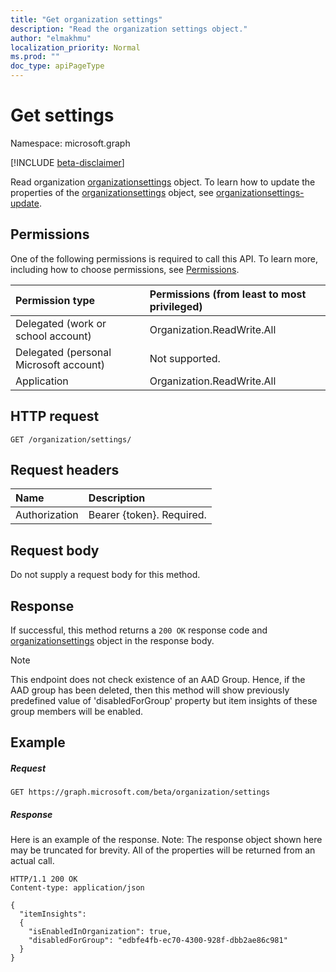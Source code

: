 ```yaml
---
title: "Get organization settings"
description: "Read the organization settings object."
author: "elmakhmu"
localization_priority: Normal
ms.prod: ""
doc_type: apiPageType
---
```


# Get settings

Namespace: microsoft.graph

[!INCLUDE [beta-disclaimer](../../includes/beta-disclaimer.md)]

Read organization [organizationsettings](../resources/organizationsettings.md) object.
To learn how to update the properties of the [organizationsettings](../resources/organizationsettings.md) object, see [organizationsettings-update](organizationsettings-update.md).

## Permissions

One of the following permissions is required to call this API. To learn more, including how to choose permissions, see [Permissions](/graph/permissions-reference).

|Permission type      | Permissions (from least to most privileged)              |
|:--------------------|:---------------------------------------------------------|
|Delegated (work or school account) | Organization.ReadWrite.All |
|Delegated (personal Microsoft account) | Not supported.    |
|Application | Organization.ReadWrite.All |

## HTTP request

```http
GET /organization/settings/
```
## Request headers

| Name       | Description|
|:-----------|:----------|
| Authorization  | Bearer {token}. Required. |

## Request body

Do not supply a request body for this method.

## Response

If successful, this method returns a `200 OK` response code and [organizationsettings](../resources/organizationsettings.md) object in the response body.

> [!NOTE]
> This endpoint does not check existence of an AAD Group. Hence, if the AAD group has been deleted, then this method will show previously predefined value of 'disabledForGroup' property but item insights of these group members will be enabled. 

## Example

##### Request

```http
GET https://graph.microsoft.com/beta/organization/settings
```

##### Response

Here is an example of the response. Note: The response object shown here may be truncated for brevity. All of the properties will be returned from an actual call.

```http
HTTP/1.1 200 OK
Content-type: application/json

{
  "itemInsights": 
  {
    "isEnabledInOrganization": true,
    "disabledForGroup": "edbfe4fb-ec70-4300-928f-dbb2ae86c981"
  }
}
```
